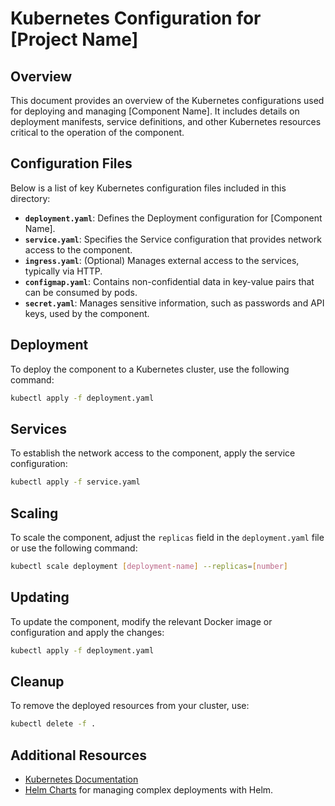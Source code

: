 # Kubernetes Configuration for [Project Name]

## Overview
This document provides an overview of the Kubernetes configurations used for deploying and managing [Component Name]. It includes details on deployment manifests, service definitions, and other Kubernetes resources critical to the operation of the component.

## Configuration Files
Below is a list of key Kubernetes configuration files included in this directory:

- **`deployment.yaml`**: Defines the Deployment configuration for [Component Name].
- **`service.yaml`**: Specifies the Service configuration that provides network access to the component.
- **`ingress.yaml`**: (Optional) Manages external access to the services, typically via HTTP.
- **`configmap.yaml`**: Contains non-confidential data in key-value pairs that can be consumed by pods.
- **`secret.yaml`**: Manages sensitive information, such as passwords and API keys, used by the component.

## Deployment
To deploy the component to a Kubernetes cluster, use the following command:

```bash
kubectl apply -f deployment.yaml
```

## Services
To establish the network access to the component, apply the service configuration:

```bash
kubectl apply -f service.yaml
```

## Scaling
To scale the component, adjust the `replicas` field in the `deployment.yaml` file or use the following command:

```bash
kubectl scale deployment [deployment-name] --replicas=[number]
```

## Updating
To update the component, modify the relevant Docker image or configuration and apply the changes:

```bash
kubectl apply -f deployment.yaml
```

## Cleanup
To remove the deployed resources from your cluster, use:

```bash
kubectl delete -f .
```

## Additional Resources
- [Kubernetes Documentation](https://kubernetes.io/docs/home/)
- [Helm Charts](../../charts/README.md) for managing complex deployments with Helm.

